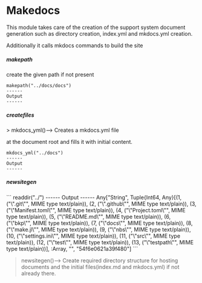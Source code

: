 <h1>Makedocs</h1>
<div class="markdown"><p>This module takes care of the creation of the support system document generation such as directory creation, index.yml and mkdocs.yml creation.</p>
<p>Additionally it calls mkdocs commands to build the site</p>
</div>
<div class="markdown"><h5>makepath</h5>
</div>
create the given path if not present



```
makepath("../docs/docs")
------
Output
------

```

<div class="markdown"><h5>createfiles</h5>
</div>
> mkdocs_yml()–> Creates a mkdocs.yml file


at the document root and fills it with initial content.



```
mkdocs_yml("../docs")
------
Output
------

```

<div class="markdown"><h5>newsitegen</h5>
</div>
```
readdir("../")
------
Output
------
Any["String", Tuple{Int64, Any}[(1, ("\".git\"", MIME type text/plain)), (2, ("\".github\"", MIME type text/plain)), (3, ("\"Manifest.toml\"", MIME type text/plain)), (4, ("\"Project.toml\"", MIME type text/plain)), (5, ("\"README.md\"", MIME type text/plain)), (6, ("\"bkp\"", MIME type text/plain)), (7, ("\"docs\"", MIME type text/plain)), (8, ("\"make.jl\"", MIME type text/plain)), (9, ("\"nbs\"", MIME type text/plain)), (10, ("\"settings.ini\"", MIME type text/plain)), (11, ("\"src\"", MIME type text/plain)), (12, ("\"test\"", MIME type text/plain)), (13, ("\"testpath\"", MIME type text/plain))], :Array, "", "54f6e0621a39f480"]
```

> newsitegen()–> Create required directory structure for hosting documents and the initial files(index.md and mkdocs.yml) if not already there.




